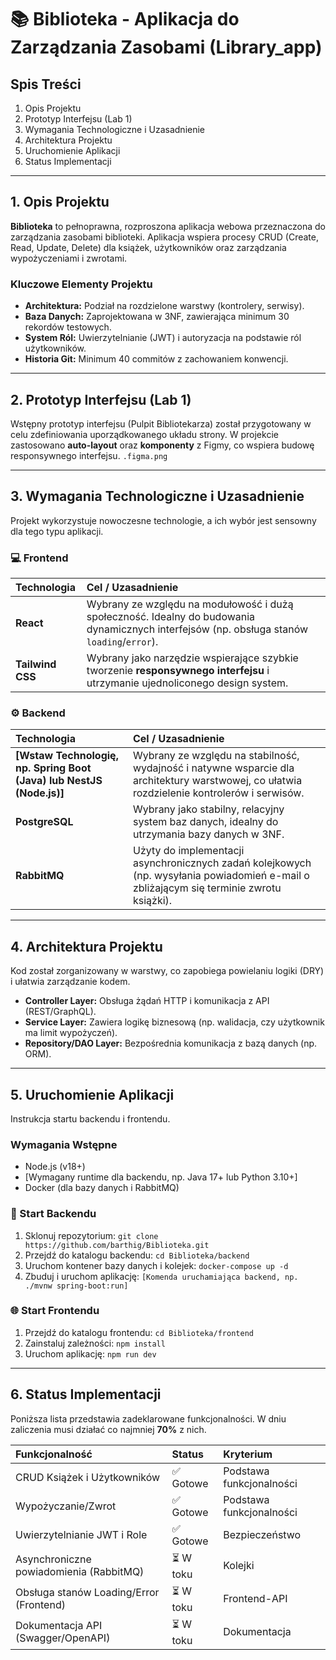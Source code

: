 # 📚 Biblioteka - Aplikacja do Zarządzania Zasobami (Library_app)
## Spis Treści
1.  Opis Projektu
2.  Prototyp Interfejsu (Lab 1)
3.  Wymagania Technologiczne i Uzasadnienie
4.  Architektura Projektu
5.  Uruchomienie Aplikacji
6.  Status Implementacji

---

## 1. Opis Projektu

**Biblioteka** to pełnoprawna, rozproszona aplikacja webowa przeznaczona do zarządzania zasobami biblioteki. Aplikacja wspiera procesy CRUD (Create, Read, Update, Delete) dla książek, użytkowników oraz zarządzania wypożyczeniami i zwrotami.

### Kluczowe Elementy Projektu
* **Architektura:** Podział na rozdzielone warstwy (kontrolery, serwisy).
* **Baza Danych:** Zaprojektowana w 3NF, zawierająca minimum 30 rekordów testowych.
* **System Ról:** Uwierzytelnianie (JWT) i autoryzacja na podstawie ról użytkowników.
* **Historia Git:** Minimum 40 commitów z zachowaniem konwencji.

---

## 2. Prototyp Interfejsu (Lab 1)

Wstępny prototyp interfejsu (Pulpit Bibliotekarza) został przygotowany w celu zdefiniowania uporządkowanego układu strony. W projekcie zastosowano **auto-layout** oraz **komponenty** z Figmy, co wspiera budowę responsywnego interfejsu.
`.figma.png`

---

## 3. Wymagania Technologiczne i Uzasadnienie

Projekt wykorzystuje nowoczesne technologie, a ich wybór jest sensowny dla tego typu aplikacji.

### 💻 Frontend
| Technologia | Cel / Uzasadnienie |
| :--- | :--- |
| **React** | Wybrany ze względu na modułowość i dużą społeczność. Idealny do budowania dynamicznych interfejsów (np. obsługa stanów `loading`/`error`). |
| **Tailwind CSS** | Wybrany jako narzędzie wspierające szybkie tworzenie **responsywnego interfejsu** i utrzymanie ujednoliconego design system. |

### ⚙️ Backend
| Technologia | Cel / Uzasadnienie |
| :--- | :--- |
| **[Wstaw Technologię, np. Spring Boot (Java) lub NestJS (Node.js)]** | Wybrany ze względu na stabilność, wydajność i natywne wsparcie dla architektury warstwowej, co ułatwia rozdzielenie kontrolerów i serwisów. |
| **PostgreSQL** | Wybrany jako stabilny, relacyjny system baz danych, idealny do utrzymania bazy danych w 3NF. |
| **RabbitMQ** | Użyty do implementacji asynchronicznych zadań kolejkowych (np. wysyłania powiadomień e-mail o zbliżającym się terminie zwrotu książki). |

---

## 4. Architektura Projektu

Kod został zorganizowany w warstwy, co zapobiega powielaniu logiki (DRY) i ułatwia zarządzanie kodem.

* **Controller Layer:** Obsługa żądań HTTP i komunikacja z API (REST/GraphQL).
* **Service Layer:** Zawiera logikę biznesową (np. walidacja, czy użytkownik ma limit wypożyczeń).
* **Repository/DAO Layer:** Bezpośrednia komunikacja z bazą danych (np. ORM).

---

## 5. Uruchomienie Aplikacji

Instrukcja startu backendu i frontendu.

### Wymagania Wstępne
* Node.js (v18+)
* [Wymagany runtime dla backendu, np. Java 17+ lub Python 3.10+]
* Docker (dla bazy danych i RabbitMQ)

### 🚀 Start Backendu
1.  Sklonuj repozytorium: `git clone https://github.com/barthig/Biblioteka.git`
2.  Przejdź do katalogu backendu: `cd Biblioteka/backend`
3.  Uruchom kontener bazy danych i kolejek: `docker-compose up -d`
4.  Zbuduj i uruchom aplikację: `[Komenda uruchamiająca backend, np. ./mvnw spring-boot:run]`

### 🌐 Start Frontendu
1.  Przejdź do katalogu frontendu: `cd Biblioteka/frontend`
2.  Zainstaluj zależności: `npm install`
3.  Uruchom aplikację: `npm run dev`

---

## 6. Status Implementacji

Poniższa lista przedstawia zadeklarowane funkcjonalności. W dniu zaliczenia musi działać co najmniej **70%** z nich.

| Funkcjonalność | Status | Kryterium |
| :--- | :--- | :--- |
| CRUD Książek i Użytkowników | ✅ Gotowe | Podstawa funkcjonalności |
| Wypożyczanie/Zwrot | ✅ Gotowe | Podstawa funkcjonalności |
| Uwierzytelnianie JWT i Role | ✅ Gotowe | Bezpieczeństwo |
| Asynchroniczne powiadomienia (RabbitMQ) | ⏳ W toku | Kolejki |
| Obsługa stanów Loading/Error (Frontend) | ⏳ W toku | Frontend-API |
| Dokumentacja API (Swagger/OpenAPI) | ⏳ W toku | Dokumentacja |
